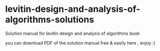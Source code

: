 # levitin-design-and-analysis-of-algorithms-solutions
Solution manual for levitin design and analysis of algorithms book


you can download PDF of the solution manual free & easily here , enjoy :)
